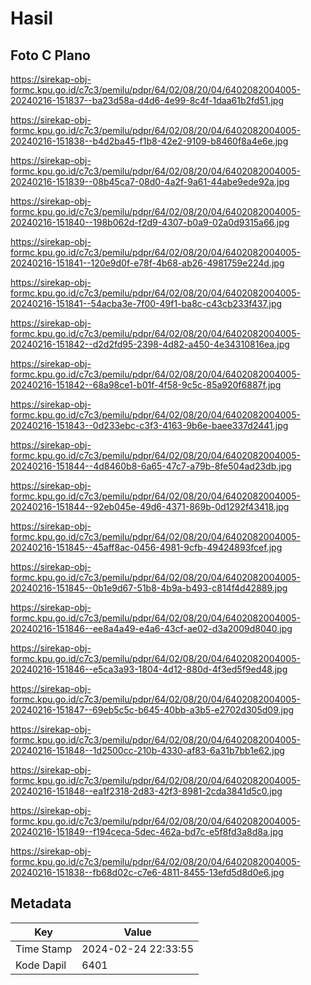 # Hasil

## Foto C Plano

https://sirekap-obj-formc.kpu.go.id/c7c3/pemilu/pdpr/64/02/08/20/04/6402082004005-20240216-151837--ba23d58a-d4d6-4e99-8c4f-1daa61b2fd51.jpg

https://sirekap-obj-formc.kpu.go.id/c7c3/pemilu/pdpr/64/02/08/20/04/6402082004005-20240216-151838--b4d2ba45-f1b8-42e2-9109-b8460f8a4e6e.jpg

https://sirekap-obj-formc.kpu.go.id/c7c3/pemilu/pdpr/64/02/08/20/04/6402082004005-20240216-151839--08b45ca7-08d0-4a2f-9a61-44abe9ede92a.jpg

https://sirekap-obj-formc.kpu.go.id/c7c3/pemilu/pdpr/64/02/08/20/04/6402082004005-20240216-151840--198b062d-f2d9-4307-b0a9-02a0d9315a66.jpg

https://sirekap-obj-formc.kpu.go.id/c7c3/pemilu/pdpr/64/02/08/20/04/6402082004005-20240216-151841--120e9d0f-e78f-4b68-ab26-4981759e224d.jpg

https://sirekap-obj-formc.kpu.go.id/c7c3/pemilu/pdpr/64/02/08/20/04/6402082004005-20240216-151841--54acba3e-7f00-49f1-ba8c-c43cb233f437.jpg

https://sirekap-obj-formc.kpu.go.id/c7c3/pemilu/pdpr/64/02/08/20/04/6402082004005-20240216-151842--d2d2fd95-2398-4d82-a450-4e34310816ea.jpg

https://sirekap-obj-formc.kpu.go.id/c7c3/pemilu/pdpr/64/02/08/20/04/6402082004005-20240216-151842--68a98ce1-b01f-4f58-9c5c-85a920f6887f.jpg

https://sirekap-obj-formc.kpu.go.id/c7c3/pemilu/pdpr/64/02/08/20/04/6402082004005-20240216-151843--0d233ebc-c3f3-4163-9b6e-baee337d2441.jpg

https://sirekap-obj-formc.kpu.go.id/c7c3/pemilu/pdpr/64/02/08/20/04/6402082004005-20240216-151844--4d8460b8-6a65-47c7-a79b-8fe504ad23db.jpg

https://sirekap-obj-formc.kpu.go.id/c7c3/pemilu/pdpr/64/02/08/20/04/6402082004005-20240216-151844--92eb045e-49d6-4371-869b-0d1292f43418.jpg

https://sirekap-obj-formc.kpu.go.id/c7c3/pemilu/pdpr/64/02/08/20/04/6402082004005-20240216-151845--45aff8ac-0456-4981-9cfb-49424893fcef.jpg

https://sirekap-obj-formc.kpu.go.id/c7c3/pemilu/pdpr/64/02/08/20/04/6402082004005-20240216-151845--0b1e9d67-51b8-4b9a-b493-c814f4d42889.jpg

https://sirekap-obj-formc.kpu.go.id/c7c3/pemilu/pdpr/64/02/08/20/04/6402082004005-20240216-151846--ee8a4a49-e4a6-43cf-ae02-d3a2009d8040.jpg

https://sirekap-obj-formc.kpu.go.id/c7c3/pemilu/pdpr/64/02/08/20/04/6402082004005-20240216-151846--e5ca3a93-1804-4d12-880d-4f3ed5f9ed48.jpg

https://sirekap-obj-formc.kpu.go.id/c7c3/pemilu/pdpr/64/02/08/20/04/6402082004005-20240216-151847--69eb5c5c-b645-40bb-a3b5-e2702d305d09.jpg

https://sirekap-obj-formc.kpu.go.id/c7c3/pemilu/pdpr/64/02/08/20/04/6402082004005-20240216-151848--1d2500cc-210b-4330-af83-6a31b7bb1e62.jpg

https://sirekap-obj-formc.kpu.go.id/c7c3/pemilu/pdpr/64/02/08/20/04/6402082004005-20240216-151848--ea1f2318-2d83-42f3-8981-2cda3841d5c0.jpg

https://sirekap-obj-formc.kpu.go.id/c7c3/pemilu/pdpr/64/02/08/20/04/6402082004005-20240216-151849--f194ceca-5dec-462a-bd7c-e5f8fd3a8d8a.jpg

https://sirekap-obj-formc.kpu.go.id/c7c3/pemilu/pdpr/64/02/08/20/04/6402082004005-20240216-151838--fb68d02c-c7e6-4811-8455-13efd5d8d0e6.jpg


## Metadata

| Key        | Value               |
| ---------- | ------------------- |
| Time Stamp | 2024-02-24 22:33:55 |
| Kode Dapil | 6401                |



